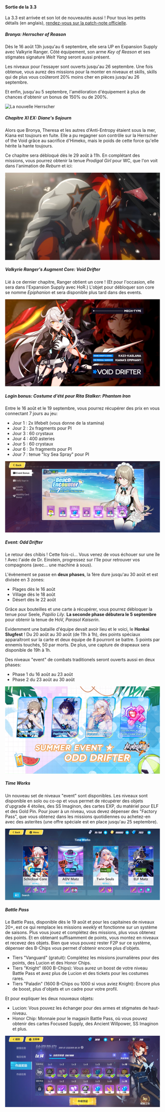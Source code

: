 #### Sortie de la 3.3

La 3.3 est arrivée et son lot de nouveautés aussi !
Pour tous les petits détails (en anglais), [rendez-vous sur la patch-note officielle](http://www.global.honkaiimpact3.com/index.php/news/178).

##### Bronya: Herrscher of Reason

Dès le 16 août 13h jusqu'au 6 septembre, elle sera UP en Expansion Supply avec Valkyrie Ranger.
Côté équipement, son arme _Key of Reason_ et ses stigmates signature _Welt Yang_ seront aussi présent.

Les niveaux pour l'essayer sont ouverts jusqu'au 26 septembre.
Une fois obtenue, vous aurez des missions pour la monter en niveaux et skills, skills qui de plus vous coûteront 20% moins cher en pièces jusqu'au 26 septembre.

Et enfin, jusqu'au 5 septembre, l'amélioration d'équipement à plus de chances d'obtenir un bonus de 150% ou de 200%.

![La nouvelle Herrscher](/img/news/hor.gif)

##### Chapitre XI EX: Diane's Sojourn

Alors que Bronya, Theresa et les autres d'Anti-Entropy étaient sous la mer, Kiana est toujours en fuite.
Elle a pu regagner son contrôle sur la Herrscher of the Void grâce au sacrifice d'Himeko, mais le poids de cette force qu'elle hérite la hante toujours.

Ce chapitre sera débloqué dès le 29 août à 11h.
En complétant des missions, vous pourrez obtenir la tenue _Prodigal Girl_ pour WC, que l'on voit dans l'animation de _Reburn_ et ici:

![Kiana voit des gens qui sont morts](/img/news/chap-XI_EX.jpg)

##### Valkyrie Ranger's Augment Core: Void Drifter

Lié à ce dernier chapitre, Ranger obtient un core ! (Et pour l'occasion, elle sera dans l'Expansion Supply avec HoR.)
L'objet pour débloquer son core se nomme _Epiphanion_ et sera disponible plus tard dans des events.

![Void Drifter](/img/news/void-drifter.png)

##### Login bonus: Costume d'été pour Rita Stalker: Phantom Iron

Entre le 16 août et le 19 septembre, vous pourrez récupérer des prix en vous connectant 7 jours au jeu:

- Jour 1 : 2x lifebelt (vous donne de la stamina)
- Jour 2 : 2x fragments pour PI
- Jour 3 : 60 crystaux
- Jour 4 : 400 asteries
- Jour 5 : 60 crystaux
- Jour 6 : 3x fragments pour PI
- Jour 7 : tenue "Icy Sea Spray" pour PI

![Le login event](/img/news/login-event-PI.jpg)

##### Event: Odd Drifter

Le retour des chibis ! Cette fois-ci... Vous venez de vous échouer sur une île !
Avec l'aide de Dr. Einstein, progressez sur l'île pour retrouver vos compagnons (avec... une machine à sous).

L'évènement se passe en **deux phases**, la 1ère dure jusqu'au 30 août et est divisée en 3 zones:

- Plages dès le 16 août
- Village dès le 18 août
- Désert dès le 22 août

Grâce aux bouteilles et une carte à récupérer, vous pourrez débloquer la tenue pour Seele, _Papilio Lily_.
**La seconde phase débutera le 5 septembre** pour obtenir la tenue de HoV, _Parasol Kaiserin_.

Evidemment une bataille d'équipe devait avoir lieu et le voici, le **Honkai Slugfest** !
Du 20 août au 30 août (de 11h à 1h), des points spéciaux apparaîtront sur la carte et deux équipe de 8 pourront se battre. 5 points par ennemis touchés, 50 par morts.
De plus, une capture de drapeaux sera disponible de 19h à 1h.

Des niveaux "event" de combats traditionels seront ouverts aussi en deux phases:

- Phase 1 du 16 août au 23 août
- Phase 2 du 23 août au 30 août

![Résumé d'Odd Drifter](/img/news/odd-drifter.png)

##### Time Works

Un nouveau set de niveaux "event" sont disponibles. Les niveaux sont disponible en solo ou co-op et vous permet de récupérer des objets d'upgrade 4 étoiles, des SS Imaginon, des cartes EXP, du matériel pour ELF et des Gold Pin.
Pour jouer à un niveau, vous devez dépenser des "Factory Pass", que vous obtenez dans les missions quotidiennes ou achetez-en avec des asterites (une offre spéciale est en place jusqu'au 25 septembre).

![Capture d'écran des catégories](/img/news/time-works.jpg)

##### Battle Pass

Le Battle Pass, disponible dès le 19 août et pour les capitaines de niveaux 20+, est ce qui remplace les missions _weekly_ et fonctionne sur un système de saisons.
Plus vous jouez et complétez des missions, plus vous obtenez des points. Et en obtenant suffisamment de points, vous montez en niveaux et recevez des objets.
Bien que vous pouvez rester F2P sur ce système, dépenser des B-Chips vous permet d'obtenir encore plus d'objets.

- Tiers "Vanguard" (gratuit): Complétez les missions journalières pour des points, des Lucion et des Honor Chips.
- Tiers "Knight" (600 B-Chips): Vous aurez un boost de votre niveau Battle Pass et avez plus de Lucion et des tickets pour les costumes rares.
- Tiers "Paladin" (1600 B-Chips ou 1000 si vous aviez Knight): Encore plus de boost, plus d'objets et un cadre pour votre profil.

Et pour expliquer les deux nouveaux objets:

- Lucion: Vous pouvez les échanger pour des armes et stigmates de haut-niveau.
- Honor Chip: Monnaie pour le magasin Battle Pass, où vous pouvez obtenir des cartes Focused Supply, des Ancient Willpower, SS Imaginon et plus.

![Le Battle Pass en Chine](/img/news/battle-pass-cn.jpg)
